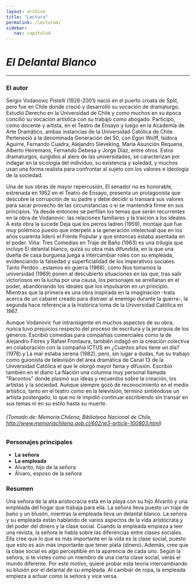 ```yaml
---
layout: archive
title: "Lectura"
permalink: /lectura4/
sidebar:
   nav: capitulo4
---
```

# _El Delantal Blanco_
-------------------------------------
### El autor
Sergio Vodanovic Pistelli (1926-2001) nació en el puerto croata de Split, pero fue en Chile donde creció y desarrolló su vocación de dramaturgo. Estudió Derecho en la Universidad de Chile y como muchos en su época concilió su vocación artística con su trabajo como abogado. Participó, como docente y artista, en el Teatro de Ensayo y luego en la Academia de Arte Dramático, ambas instancias de la Universidad Católica de Chile. Perteneció a la denominada Generación del 50, con Egon Wolff, lsidora Aguirre, Fernando Cuadra, Alejandro Sieveking, María Asunción Requena, Alberto Heiremans, Fernando Debesa y Jorge Díaz, entre otros. Estos dramaturgos, surgidos al alero de las universidades, se caracterizan por indagar en la sicología del individuo, su existencia y soledad, y muchos usan una forma realista para confrontar al sujeto con los valores e ideología de la sociedad.

Una de sus obras de mayor repercusión, El senador no es honorable, estrenada en 1952 en el Teatro de Ensayo, presenta un protagonista que descubre la corrupción de su padre y debe decidir si transará sus valores para sacar provecho de las circunstancias o si se mantendrá firme en sus principios. Ya desde entonces se perfilan los temas que serán recurrentes en la obra de Vodanovic: las relaciones familiares y la traicion a los ideales. A esta obra la sucede Deja que los perros ladren (1959), montaje que fue muy polémico puesto que interpeló a la generación intelectual que en los años cuarenta lideró el Frente Popular y que entonces estaba asentada en el poder. Viña: Tres Comedias en Traje de Baño (1963) es una trilogía que incluye El delantal blanco, quizá su obra más difundida, en la que una dueña de casa burguesa juega a intercambiar roles con su empleada, evidenciando la falsedad y superficialidad de los imperativos sociales. Tanto Perdón…estamos en guerra (1966), como Nos tomamos la universidad (1969) ponen al descubierto situaciones en las que, tras salir victoriosos en la lucha por una causa, los personajes se arrellanan en el poder, abandonando los ideales que los impulsaron en un principio. Mientras que la primera es una obra inspirada en la imaginación -trata acerca de un cabaret creado para distraer al enemigo durante la guerra-, la segunda hace referencia a la histórica toma de la Universidad Católica en 1967.

Aunque Vodanovic fue intransigente en muchos aspectos de su obra, nunca tuvo prejuicios respecto del proceso de escritura y la jerarquía de los géneros. Escribió comedias para compañías comerciales como la de Alejandro Flores y Rafael Frontaura, también indagó en la creación colectiva en colaboración con la compañía ICTUS en ¿Cuántos años tiene un día? (1978) y La mar estaba serena (1982), pero, sin lugar a dudas, fue su trabajo como guionista de televisión del área dramática de Canal 13 de la Universidad Católica el que le otorgó mayor fama y difusión. Escribió también en el diario La Nación una columna muy personal llamada "Racontos" donde plasmó sus ideas y recuerdos sobre la creación, los artistas y la sociedad. Aunque siempre gozó de reconocimiento en el medio artístico, tanto en el teatro como en la televisión, terminó sintiéndose un artista postergado, lo que no le impidió continuar escribiendo sin transar en sus temas ni en su estilo hasta su muerte.

###### (Tomado de: _Memoria Chilena, Biblioteca Nacional de Chile,_ http://www.memoriachilena.gob.cl/602/w3-article-100803.html)

### Personajes principales
- **La señora**
- **La empleada**
- Alvarito, hijo de la señora
- Álvaro, esposo de la señora

### Resumen
Una señora de la alta aristocracia está en la playa con su hijo Alvarito y una empleada del hogar que trabaja para ella. La señora lleva puesto un traje de baño y un blusón, mientras la empleada lleva un delantal blanco. La señora y su empleada están hablando de varios aspectos de la vida aristócrata y del poder del dinero y la clase social. Cuando la empleada empieza a leer una revista, la señora le habla sobre las diferencias entre clases sociales. Ella cree que lo que es más importante en la vida es la clase social, puesto que esto es aún más importante que tener plata (dinero). Además, cree que la clase social es algo perceptible en la aparencia de cada uno. Según la señora, si te vistes como un miembro de una cierta clase social, verás el mundo diferente. Por este motivo, quiere probar esta teoría intercambiando su blusón por el delantal de su empleada. Al cambiar de ropa, la empleada empieza a actuar como la señora y vice versa.
